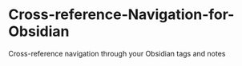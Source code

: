 # Cross-reference-Navigation-for-Obsidian
Cross-reference navigation through your Obsidian tags and notes
